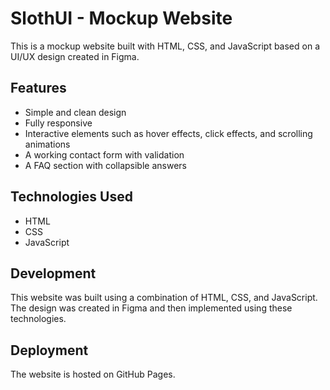 # SlothUI - Mockup Website

This is a mockup website built with HTML, CSS, and JavaScript based on a UI/UX design created in Figma.

## Features

* Simple and clean design
* Fully responsive
* Interactive elements such as hover effects, click effects, and scrolling animations
* A working contact form with validation
* A FAQ section with collapsible answers

## Technologies Used

* HTML
* CSS
* JavaScript

## Development

This website was built using a combination of HTML, CSS, and JavaScript. The design was created in Figma and then implemented using these technologies.

## Deployment

The website is hosted on GitHub Pages.
